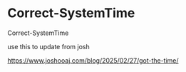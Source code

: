 # Correct-SystemTime
Correct-SystemTime

use this to update from josh 

https://www.joshooaj.com/blog/2025/02/27/got-the-time/
